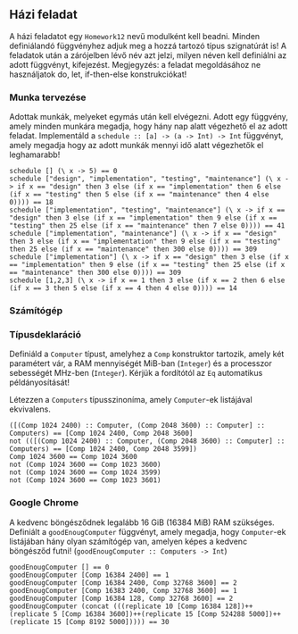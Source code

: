 Házi feladat
------------

A házi feladatot egy `Homework12` nevű modulként kell beadni. Minden definiálandó függvényhez adjuk meg a hozzá tartozó típus szignatúrát is! A feladatok után a zárójelben lévő név azt jelzi, milyen néven kell definiálni az adott függvényt, kifejezést. Megjegyzés: a feladat megoldásához ne használjatok do, let, if-then-else konstrukciókat!

### Munka tervezése

Adottak munkák, melyeket egymás után kell elvégezni. Adott egy függvény, amely minden munkára megadja, hogy hány nap alatt végezhető el az adott feladat. Implementáld a `schedule :: [a] -> (a -> Int) -> Int` függvényt, amely megadja hogy az adott munkák mennyi idő alatt végezhetők el leghamarabb!

    schedule [] (\ x -> 5) == 0
    schedule ["design", "implementation", "testing", "maintenance"] (\ x -> if x == "design" then 3 else (if x == "implementation" then 6 else (if x == "testing" then 5 else (if x == "maintenance" then 4 else 0)))) == 18
    schedule ["implementation", "testing", "maintenance"] (\ x -> if x == "design" then 3 else (if x == "implementation" then 9 else (if x == "testing" then 25 else (if x == "maintenance" then 7 else 0)))) == 41
    schedule ["implementation", "maintenance"] (\ x -> if x == "design" then 3 else (if x == "implementation" then 9 else (if x == "testing" then 25 else (if x == "maintenance" then 300 else 0)))) == 309
    schedule ["implementation"] (\ x -> if x == "design" then 3 else (if x == "implementation" then 9 else (if x == "testing" then 25 else (if x == "maintenance" then 300 else 0)))) == 309
    schedule [1,2,3] (\ x -> if x == 1 then 3 else (if x == 2 then 6 else (if x == 3 then 5 else (if x == 4 then 4 else 0)))) == 14
    

### Számítógép

### Típusdeklaráció

Definiáld a `Computer` típust, amelyhez a `Comp` konstruktor tartozik, amely két paramétert vár, a RAM mennyiségét MiB-ban (`Integer`) és a processzor sebességét MHz-ben (`Integer`). Kérjük a fordítótól az `Eq` automatikus példányosítását!

Létezzen a `Computers` típusszinoníma, amely `Computer`\-ek listájával ekvivalens.

    ([(Comp 1024 2400) :: Computer, (Comp 2048 3600) :: Computer] :: Computers) == [Comp 1024 2400, Comp 2048 3600]
    not (([(Comp 1024 2400) :: Computer, (Comp 2048 3600) :: Computer] :: Computers) == [Comp 1024 2400, Comp 2048 3599])
    Comp 1024 3600 == Comp 1024 3600
    not (Comp 1024 3600 == Comp 1023 3600)
    not (Comp 1024 3600 == Comp 1024 3599)
    not (Comp 1024 3600 == Comp 1023 3601)
    

### Google Chrome

A kedvenc böngésződnek legalább 16 GiB (16384 MiB) RAM szükséges. Definiált a `goodEnougComputer` függvényt, amely megadja, hogy `Computer`\-ek listájában hány olyan számítógép van, amelyen képes a kedvenc böngésződ futni! (`goodEnougComputer :: Computers -> Int`)

    goodEnougComputer [] == 0
    goodEnougComputer [Comp 16384 2400] == 1
    goodEnougComputer [Comp 16384 2400, Comp 32768 3600] == 2
    goodEnougComputer [Comp 16383 2400, Comp 32768 3600] == 1
    goodEnougComputer [Comp 16384 128, Comp 32768 3600] == 2
    goodEnougComputer (concat (((replicate 10 [Comp 16384 128])++(replicate 5 [Comp 16384 3600])++(replicate 15 [Comp 524288 5000])++(replicate 15 [Comp 8192 5000])))) == 30
